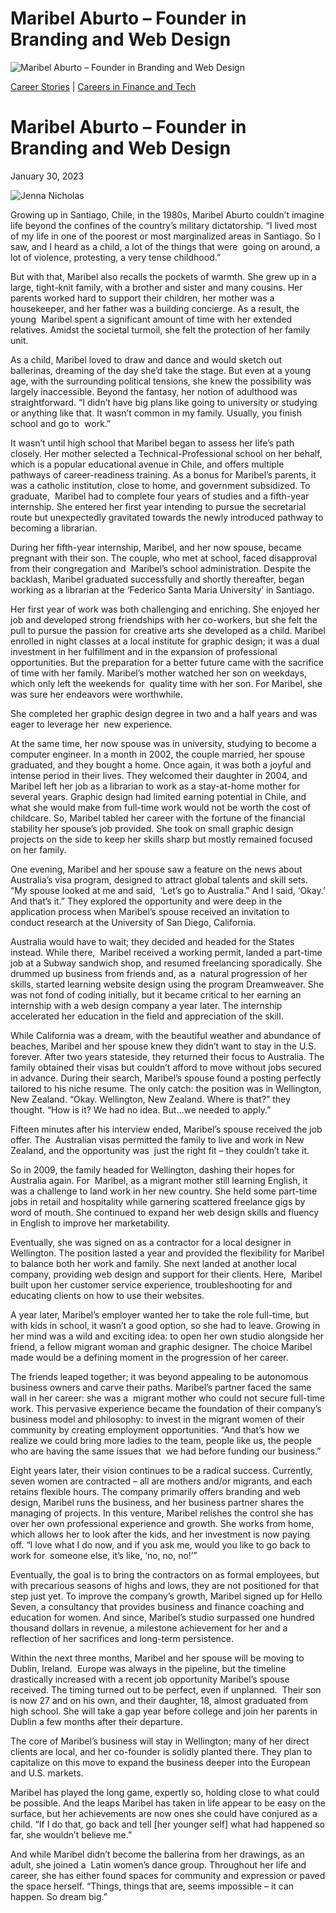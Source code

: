 # Maribel Aburto – Founder in Branding and Web Design

![Maribel Aburto – Founder in Branding and Web Design](https://madamambition.com/wp-content/uploads/2023/01/36-scaled.jpg)

[Career Stories](https://madamambition.com/category/career-stories/) | [Careers in Finance and Tech](https://madamambition.com/category/career-stories/careers-in-finance-and-tech/)

Maribel Aburto – Founder in Branding and Web Design
===================================================

January 30, 2023

![Jenna Nicholas](https://madamambition.com/wp-content/uploads/2023/01/36-scaled.jpg "Maribel Aruto")

Growing up in Santiago, Chile, in the 1980s, Maribel Aburto couldn’t imagine life beyond the confines of the country’s military dictatorship. “I lived most of my life in one of the poorest or most marginalized areas in Santiago. So I saw, and I heard as a child, a lot of the things that were  going on around, a lot of violence, protesting, a very tense childhood.”

But with that, Maribel also recalls the pockets of warmth. She grew up in a large, tight-knit family, with a brother and sister and many cousins. Her parents worked hard to support their children, her mother was a housekeeper, and her father was a building concierge. As a result, the young  Maribel spent a significant amount of time with her extended relatives. Amidst the societal turmoil, she felt the protection of her family unit.

As a child, Maribel loved to draw and dance and would sketch out ballerinas, dreaming of the day she’d take the stage. But even at a young age, with the surrounding political tensions, she knew the possibility was largely inaccessible. Beyond the fantasy, her notion of adulthood was straightforward. “I didn’t have big plans like going to university or studying or anything like that. It wasn’t common in my family. Usually, you finish school and go to  work.”

It wasn’t until high school that Maribel began to assess her life’s path closely. Her mother selected a Technical-Professional school on her behalf, which is a popular educational avenue in Chile, and offers multiple pathways of career-readiness training. As a bonus for Maribel’s parents, it was a catholic institution, close to home, and government subsidized. To graduate,  Maribel had to complete four years of studies and a fifth-year internship. She entered her first year intending to pursue the secretarial route but unexpectedly gravitated towards the newly introduced pathway to becoming a librarian.

During her fifth-year internship, Maribel, and her now spouse, became pregnant with their son. The couple, who met at school, faced disapproval from their congregation and  Maribel’s school administration. Despite the backlash, Maribel graduated successfully and shortly thereafter, began working as a librarian at the ‘Federico Santa Maria University’ in Santiago.

Her first year of work was both challenging and enriching. She enjoyed her job and developed strong friendships with her co-workers, but she felt the pull to pursue the passion for creative arts she developed as a child. Maribel enrolled in night classes at a local institute for graphic design; it was a dual investment in her fulfillment and in the expansion of professional opportunities. But the preparation for a better future came with the sacrifice of time with her family. Maribel’s mother watched her son on weekdays, which only left the weekends for  quality time with her son. For Maribel, she was sure her endeavors were worthwhile.

She completed her graphic design degree in two and a half years and was eager to leverage her  new experience.

At the same time, her now spouse was in university, studying to become a computer engineer. In a month in 2002, the couple married, her spouse graduated, and they bought a home. Once again, it was both a joyful and intense period in their lives. They welcomed their daughter in 2004, and Maribel left her job as a librarian to work as a stay-at-home mother for several years. Graphic design had limited earning potential in Chile, and what she would make from full-time work would not be worth the cost of childcare. So, Maribel tabled her career with the fortune of the financial stability her spouse’s job provided. She took on small graphic design projects on the side to keep her skills sharp but mostly remained focused on her family.

One evening, Maribel and her spouse saw a feature on the news about Australia’s visa program, designed to attract global talents and skill sets. “My spouse looked at me and said,  ‘Let’s go to Australia.” And I said, ‘Okay.’ And that’s it.” They explored the opportunity and were deep in the application process when Maribel’s spouse received an invitation to conduct research at the University of San Diego, California.

Australia would have to wait; they decided and headed for the States instead. While there,  Maribel received a working permit, landed a part-time job at a Subway sandwich shop, and resumed freelancing sporadically. She drummed up business from friends and, as a  natural progression of her skills, started learning website design using the program Dreamweaver. She was not fond of coding initially, but it became critical to her earning an internship with a web design company a year later. The internship accelerated her education in the field and appreciation of the skill.

While California was a dream, with the beautiful weather and abundance of beaches, Maribel and her spouse knew they didn’t want to stay in the U.S. forever. After two years stateside, they returned their focus to Australia. The family obtained their visas but couldn’t afford to move without jobs secured in advance. During their search, Maribel’s spouse found a posting perfectly tailored to his niche resume. The only catch: the position was in Wellington,  New Zealand. “Okay. Wellington, New Zealand. Where is that?” they thought. “How is it? We had no idea. But…we needed to apply.”

Fifteen minutes after his interview ended, Maribel’s spouse received the job offer. The  Australian visas permitted the family to live and work in New Zealand, and the opportunity was  just the right fit – they couldn’t take it.

So in 2009, the family headed for Wellington, dashing their hopes for Australia again. For  Maribel, as a migrant mother still learning English, it was a challenge to land work in her new country. She held some part-time jobs in retail and hospitality while garnering scattered freelance gigs by word of mouth. She continued to expand her web design skills and fluency in English to improve her marketability.

Eventually, she was signed on as a contractor for a local designer in Wellington. The position lasted a year and provided the flexibility for Maribel to balance both her work and family. She next landed at another local company, providing web design and support for their clients. Here,  Maribel built upon her customer service experience, troubleshooting for and educating clients on how to use their websites.

A year later, Maribel’s employer wanted her to take the role full-time, but with kids in school, it wasn’t a good option, so she had to leave. Growing in her mind was a wild and exciting idea: to open her own studio alongside her friend, a fellow migrant woman and graphic designer. The choice Maribel made would be a defining moment in the progression of her career.

The friends leaped together; it was beyond appealing to be autonomous business owners and carve their paths. Maribel’s partner faced the same wall in her career: she was a  migrant mother who could not secure full-time work. This pervasive experience became the foundation of their company’s business model and philosophy: to invest in the migrant women of their community by creating employment opportunities. “And that’s how we realize we could bring more ladies to the team, people like us, the people who are having the same issues that  we had before funding our business.”

Eight years later, their vision continues to be a radical success. Currently, seven women are contracted – all are mothers and/or migrants, and each retains flexible hours. The company primarily offers branding and web design, Maribel runs the business, and her business partner shares the managing of projects. In this venture, Maribel relishes the control she has over her own professional experience and growth. She works from home, which allows her to look after the kids, and her investment is now paying off. “I love what I do now, and if you ask me, would you like to go back to work for  someone else, it’s like, ‘no, no, no!’”

Eventually, the goal is to bring the contractors on as formal employees, but with precarious seasons of highs and lows, they are not positioned for that step just yet. To improve the company’s growth, Maribel signed up for Hello Seven, a consultancy that provides business and finance coaching and education for women. And since, Maribel’s studio surpassed one hundred thousand dollars in revenue, a milestone achievement for her and a reflection of her sacrifices and long-term persistence.

Within the next three months, Maribel and her spouse will be moving to Dublin, Ireland.  Europe was always in the pipeline, but the timeline drastically increased with a recent job opportunity Maribel’s spouse received. The timing turned out to be perfect, even if unplanned.  Their son is now 27 and on his own, and their daughter, 18, almost graduated from high school. She will take a gap year before college and join her parents in Dublin a few months after their departure.

The core of Maribel’s business will stay in Wellington; many of her direct clients are local, and her co-founder is solidly planted there. They plan to capitalize on this move to expand the business deeper into the European and U.S. markets.

Maribel has played the long game, expertly so, holding close to what could be possible. And the leaps Maribel has taken in life appear to be easy on the surface, but her achievements are now ones she could have conjured as a child. “If I do that, go back and tell [her younger self] what had happened so far, she wouldn’t believe me.”

And while Maribel didn’t become the ballerina from her drawings, as an adult, she joined a  Latin women’s dance group. Throughout her life and career, she has either found spaces for community and expression or paved the space herself. “Things, things that are, seems impossible – it can happen. So dream big.”
